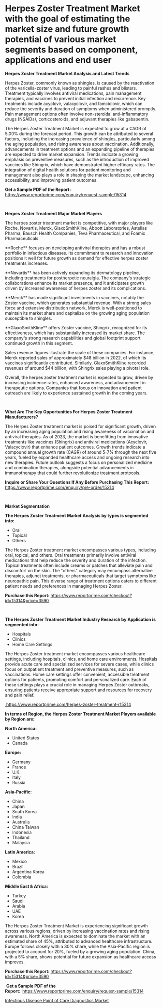 <p><h1>Herpes Zoster Treatment Market with the goal of estimating the market size and future growth potential of various market segments based on component, applications and end user</h1></p><p><strong>Herpes Zoster Treatment Market Analysis and Latest Trends</strong></p>
<p><p>Herpes Zoster, commonly known as shingles, is caused by the reactivation of the varicella-zoster virus, leading to painful rashes and blisters. Treatment typically involves antiviral medications, pain management therapies, and vaccines to prevent initial infection and recurrence. Key treatments include acyclovir, valacyclovir, and famciclovir, which can reduce the severity and duration of symptoms when administered promptly. Pain management options often involve non-steroidal anti-inflammatory drugs (NSAIDs), corticosteroids, and adjuvant therapies like gabapentin.</p><p>The Herpes Zoster Treatment Market is expected to grow at a CAGR of 5.00% during the forecast period. This growth can be attributed to several factors, including the increasing prevalence of shingles, particularly among the aging population, and rising awareness about vaccination. Additionally, advancements in treatment options and an expanding pipeline of therapies are expected to drive market expansion. Trends indicate a growing emphasis on preventive measures, such as the introduction of improved vaccines like Shingrix, which have demonstrated higher efficacy rates. The integration of digital health solutions for patient monitoring and management also plays a role in shaping the market landscape, enhancing accessibility, and improving patient outcomes.</p></p>
<p><strong>Get a Sample PDF of the Report:&nbsp;</strong> <a href="https://www.reportprime.com/enquiry/request-sample/15314?utm_campaign=2892&utm_medium=2&utm_source=Github&utm_content=ia&utm_term=20032025&utm_id=herpes-zoster-treatment">https://www.reportprime.com/enquiry/request-sample/15314</a></p>
<p>&nbsp;</p>
<p><strong>Herpes Zoster Treatment Major Market Players</strong></p>
<p><p>The herpes zoster treatment market is competitive, with major players like Roche, Novartis, Merck, GlaxoSmithKline, Abbott Laboratories, Astellas Pharma, Bausch Health Companies, Teva Pharmaceutical, and Foamix Pharmaceuticals. </p><p>**Roche** focuses on developing antiviral therapies and has a robust portfolio in infectious diseases. Its commitment to research and innovation positions it well for future growth as demand for effective herpes zoster treatments increases. </p><p>**Novartis** has been actively expanding its dermatology pipeline, including treatments for postherpetic neuralgia. The company's strategic collaborations enhance its market presence, and it anticipates growth driven by increased awareness of herpes zoster and its complications.</p><p>**Merck** has made significant investments in vaccines, notably the Zoster vaccine, which generates substantial revenue. With a strong sales force and extensive distribution network, Merck is well-positioned to maintain its market share and capitalize on the growing aging population susceptible to shingles.</p><p>**GlaxoSmithKline** offers Zoster vaccine, Shingrix, recognized for its effectiveness, which has substantially increased its market share. The company's strong research capabilities and global footprint support continued growth in this segment.</p><p>Sales revenue figures illustrate the scale of these companies. For instance, Merck reported sales of approximately $48 billion in 2022, of which its vaccines significantly contributed. Similarly, GlaxoSmithKline recorded revenues of around $44 billion, with Shingrix sales playing a pivotal role.</p><p>Overall, the herpes zoster treatment market is expected to grow, driven by increasing incidence rates, enhanced awareness, and advancement in therapeutic options. Companies that focus on innovation and patient outreach are likely to experience sustained growth in the coming years.</p></p>
<p>&nbsp;</p>
<p><strong>What Are The Key Opportunities For Herpes Zoster Treatment Manufacturers?</strong></p>
<p><p>The Herpes Zoster treatment market is poised for significant growth, driven by an increasing aging population and rising awareness of vaccination and antiviral therapies. As of 2023, the market is benefitting from innovative treatments like vaccines (Shingrix) and antiviral medications (Acyclovir, Valacyclovir) that enhance patient outcomes. Growth trends indicate a compound annual growth rate (CAGR) of around 5-7% through the next five years, fueled by expanded healthcare access and ongoing research into new therapies. Future outlook suggests a focus on personalized medicine and combination therapies, alongside potential advancements in immunotherapy that could further revolutionize treatment protocols.</p></p>
<p><strong>Inquire or Share Your Questions If Any Before Purchasing This Report:</strong> <a href="https://www.reportprime.com/enquiry/pre-order/15314?utm_campaign=2892&utm_medium=2&utm_source=Github&utm_content=ia&utm_term=20032025&utm_id=herpes-zoster-treatment">https://www.reportprime.com/enquiry/pre-order/15314</a></p>
<p>&nbsp;</p>
<p><strong>Market Segmentation</strong></p>
<p><strong>The Herpes Zoster Treatment Market Analysis by types is segmented into:</strong></p>
<p><ul><li>Oral</li><li>Topical</li><li>Others</li></ul></p>
<p><p>The Herpes Zoster treatment market encompasses various types, including oral, topical, and others. Oral treatments primarily involve antiviral medications that help reduce the severity and duration of the infection. Topical treatments often include creams or patches that alleviate pain and discomfort on the skin. The "others" category may encompass alternative therapies, adjunct treatments, or pharmaceuticals that target symptoms like neuropathic pain. This diverse range of treatment options caters to different patient needs and preferences in managing Herpes Zoster.</p></p>
<p><strong>Purchase this Report:&nbsp;</strong><a href="https://www.reportprime.com/checkout?id=15314&price=3590&utm_campaign=2892&utm_medium=2&utm_source=Github&utm_content=ia&utm_term=20032025&utm_id=herpes-zoster-treatment">https://www.reportprime.com/checkout?id=15314&price=3590</a></p>
<p>&nbsp;</p>
<p><strong>The Herpes Zoster Treatment Market Industry Research by Application is segmented into:</strong></p>
<p><ul><li>Hospitals</li><li>Clinics</li><li>Home Care Settings</li></ul></p>
<p><p>The Herpes Zoster treatment market encompasses various healthcare settings, including hospitals, clinics, and home care environments. Hospitals provide acute care and specialized services for severe cases, while clinics focus on outpatient treatment and preventive measures, such as vaccinations. Home care settings offer convenient, accessible treatment options for patients, promoting comfort and personalized care. Each of these settings plays a crucial role in managing Herpes Zoster outbreaks, ensuring patients receive appropriate support and resources for recovery and pain relief.</p></p>
<p><a href="https://www.reportprime.com/herpes-zoster-treatment-r15314?utm_campaign=2892&utm_medium=2&utm_source=Github&utm_content=ia&utm_term=20032025&utm_id=herpes-zoster-treatment">&nbsp;https://www.reportprime.com/herpes-zoster-treatment-r15314</a></p>
<p><strong>In terms of Region, the Herpes Zoster Treatment Market Players available by Region are:</strong></p>
<p>
    <p> <strong> North America: </strong>
        <ul>
            <li>United States</li>
            <li>Canada</li>
        </ul>
        </p> 
    <p> <strong> Europe: </strong>
        <ul>
            <li>Germany</li>
            <li>France</li>
            <li>U.K.</li>
            <li>Italy</li>
            <li>Russia</li>
        </ul>
        </p> 
    <p> <strong> Asia-Pacific: </strong>
        <ul>
            <li>China</li>
            <li>Japan</li>
            <li>South Korea</li>
            <li>India</li>
            <li>Australia</li>
            <li>China Taiwan</li>
            <li>Indonesia</li>
            <li>Thailand</li>
            <li>Malaysia</li>
        </ul>
        </p> 
    <p> <strong> Latin America: </strong>
        <ul>
            <li>Mexico</li>
            <li>Brazil</li>
            <li>Argentina Korea</li>
            <li>Colombia</li>
        </ul>
        </p> 
    <p> <strong> Middle East & Africa: </strong>
        <ul>
            <li>Turkey</li>
            <li>Saudi</li>
            <li>Arabia</li>
            <li>UAE</li>
            <li>Korea</li>
        </ul>
    </p>
    </p>
<p><p>The Herpes Zoster Treatment Market is experiencing significant growth across various regions, driven by increasing vaccination rates and rising awareness. North America is expected to dominate the market with an estimated share of 45%, attributed to advanced healthcare infrastructure. Europe follows closely with a 30% share, while the Asia-Pacific region is projected to account for 20%, fueled by a growing aging population. China, with a 5% share, shows potential for future expansion as healthcare access improves.</p></p>
<p><strong>Purchase this Report: </strong><a href="https://www.reportprime.com/checkout?id=15314&price=3590&utm_campaign=2892&utm_medium=2&utm_source=Github&utm_content=ia&utm_term=20032025&utm_id=herpes-zoster-treatment">https://www.reportprime.com/checkout?id=15314&price=3590</a></p>
<p>&nbsp;<strong>Get a Sample PDF of the Report:&nbsp;&nbsp;</strong><a href="https://www.reportprime.com/enquiry/request-sample/15314?utm_campaign=2892&utm_medium=2&utm_source=Github&utm_content=ia&utm_term=20032025&utm_id=herpes-zoster-treatment">https://www.reportprime.com/enquiry/request-sample/15314</a></p>
<p><strong></strong></p>
<p><p><a href="https://github.com/kavechoxo/Market-Research-Report-List-1/blob/main/infectious-disease-point-of-care-diagnostics-market.md?utm_campaign=2892&utm_medium=2&utm_source=Github&utm_content=ia&utm_term=20032025&utm_id=herpes-zoster-treatment">Infectious Disease Point of Care Diagnostics Market</a></p></p>